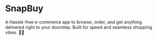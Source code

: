 # SnapBuy
A Hassle-free e-commerce app to browse, order, and get anything delivered right to your doorstep. Built for speed and seamless shopping vibes. 🚀🛒
